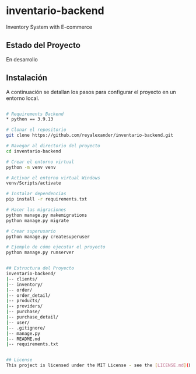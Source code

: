 # inventario-backend
Inventory System with E-commerce

## Estado del Proyecto

En desarrollo

## Instalación

A continuación se detallan los pasos para configurar el proyecto en un entorno local.

```bash

# Requirements Backend
* python == 3.9.13

# Clonar el repositorio
git clone https://github.com/reyalexander/inventario-backend.git

# Navegar al directorio del proyecto
cd inventario-backend

# Crear el entorno virtual
python -m venv venv

# Activar el entorno virtual Windows
venv/Scripts/activate

# Instalar dependencias
pip install -r requirements.txt

# Hacer las migraciones
python manage.py makemigrations
python manage.py migrate

# Crear superusario
python manage.py createsuperuser

# Ejemplo de cómo ejecutar el proyecto
python manage.py runserver


## Estructura del Proyecto
inventario-backend/
|-- clients/
|-- inventory/
|-- order/
|-- order_detail/
|-- products/
|-- providers/
|-- purchase/
|-- purchase_detail/
|-- user/
|-- .gitignore/
|-- manage.py
|-- README.md
|-- requirements.txt


## License
This project is licensed under the MIT License - see the [LICENSE.md](LICENSE) file for details